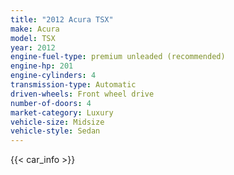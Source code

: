 ```yaml
---
title: "2012 Acura TSX"
make: Acura
model: TSX
year: 2012
engine-fuel-type: premium unleaded (recommended)
engine-hp: 201
engine-cylinders: 4
transmission-type: Automatic
driven-wheels: Front wheel drive
number-of-doors: 4
market-category: Luxury
vehicle-size: Midsize
vehicle-style: Sedan
---
```


{{< car_info >}}
